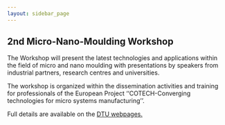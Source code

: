 ```yaml
---
layout: sidebar_page
---
```


## 2nd Micro-Nano-Moulding Workshop

The Workshop will present the latest technologies and applications within the field of micro and nano moulding with presentations by speakers from industrial partners, research centres and universities.
<!--break-->
The workshop is organized within the dissemination activities and training for professionals of the European Project ‘‘COTECH-Converging technologies for micro systems manufacturing’’.  

Full details are available on the [DTU webpages.](http://atv-semapp.dk/arr2011/110427_MiNaMould/pg_110427.html)